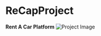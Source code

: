 # ReCapProject
**Rent A Car Platform**
![Project Image](https://images.pexels.com/photos/3992348/pexels-photo-3992348.jpeg?cs=srgb&dl=pexels-suleyman-seykan-3992348.jpg&fm=jpg)

